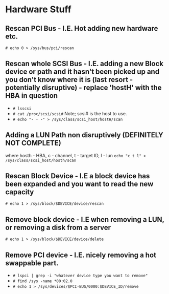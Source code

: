 # Hardware Stuff
## Rescan PCI Bus - I.E. Hot adding new hardware etc.
` # echo 0 > /sys/bus/pci/rescan `

## Rescan whole SCSI Bus - I.E. adding a new Block device or path and it hasn't been picked up and you don't know where it is (last resort - potentially disruptive) - replace 'hostH' with the HBA in question

- ` # lsscsi `
- ` # cat /proc/scsi/scsi# `  Note; scsi# is the host to use.
- ` # echo "- - -" > /sys/class/scsi_host/hostH/scan  `

## Adding a LUN Path non disruptively (DEFINITELY NOT COMPLETE)
where hosth - HBA, c - channel, t - target ID, l - lun
` echo "c t l" > /sys/class/scsi_host/hosth/scan `

## Rescan Block Device - I.E a block device has been expanded and you want to read the new capacity
` # echo 1 > /sys/block/$DEVICE/device/rescan `

## Remove block device - I.E when removing a LUN, or removing a disk from a server
` # echo 1 > /sys/block/$DEVICE/device/delete `

## Remove PCI device - I.E. nicely removing a hot swappable part.

- ` # lspci | grep -i "whatever device type you want to remove" `
- ` # find /sys -name *00:02.0 `
- ` # echo 1 > /sys/devices/$PCI-BUS/0000:$DEVICE_ID/remove `


